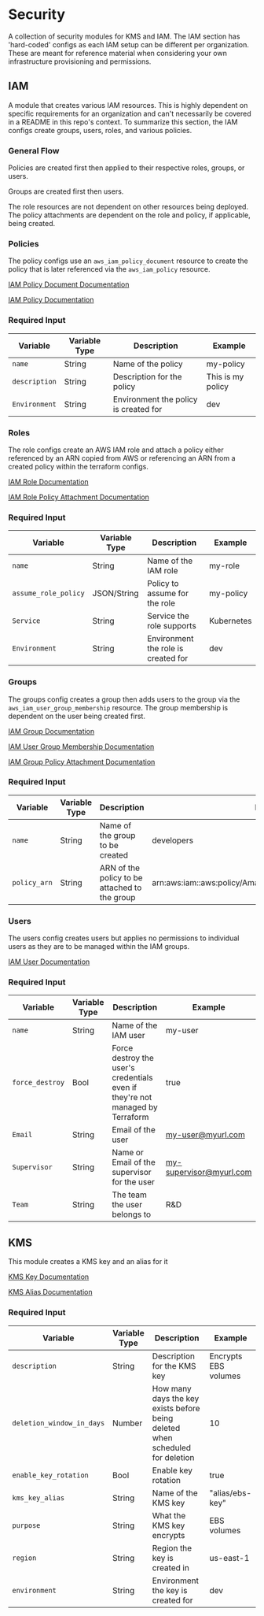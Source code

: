 # Security
A collection of security modules for KMS and IAM. The IAM section has 'hard-coded' configs as each IAM setup can be different per organization. These are meant for reference material when considering your own infrastructure provisioning and permissions.

## IAM 
A module that creates various IAM resources. This is highly dependent on specific requirements for an organization and can't necessarily be covered in a README in this repo's context. To summarize this section, the IAM configs create groups, users, roles, and various policies.

### General Flow
Policies are created first then applied to their respective roles, groups, or users.

Groups are created first then users.

The role resources are not dependent on other resources being deployed. The policy attachments are dependent on the role and policy, if applicable, being created.

### Policies
The policy configs use an `aws_iam_policy_document` resource to create the policy that is later referenced via the `aws_iam_policy` resource.

[IAM Policy Document Documentation](https://registry.terraform.io/providers/hashicorp/aws/5.1.0/docs/data-sources/iam_policy_document)

[IAM Policy Documentation](https://registry.terraform.io/providers/hashicorp/aws/5.1.0/docs/resources/iam_policy)

### Required Input
| Variable | Variable Type | Description | Example |
| ---- | ---- | ---- | ---- |
| `name` | String | Name of the policy | my-policy |
| `description` | String | Description for the policy | This is my policy |
| `Environment` | String | Environment the policy is created for | dev |

### Roles
The role configs create an AWS IAM role and attach a policy either referenced by an ARN copied from AWS or referencing an ARN from a created policy within the terraform configs.

[IAM Role Documentation](https://registry.terraform.io/providers/hashicorp/aws/5.1.0/docs/resources/iam_role)

[IAM Role Policy Attachment Documentation](https://registry.terraform.io/providers/hashicorp/aws/5.1.0/docs/resources/iam_role_policy_attachment)

### Required Input
| Variable | Variable Type | Description | Example |
| ---- | ---- | ---- | ---- |
| `name` | String | Name of the IAM role | my-role |
| `assume_role_policy` | JSON/String | Policy to assume for the role | my-policy |
| `Service` | String | Service the role supports | Kubernetes |
| `Environment` | String | Environment the role is created for | dev

### Groups
The groups config creates a group then adds users to the group via the `aws_iam_user_group_membership` resource. The group membership is dependent on the user being created first.

[IAM Group Documentation](https://registry.terraform.io/providers/hashicorp/aws/5.1.0/docs/resources/iam_group)

[IAM User Group Membership Documentation](https://registry.terraform.io/providers/hashicorp/aws/5.1.0/docs/resources/iam_user_group_membership)

[IAM Group Policy Attachment Documentation](https://registry.terraform.io/providers/hashicorp/aws/5.1.0/docs/resources/iam_group_policy_attachment)

### Required Input
| Variable | Variable Type | Description | Example |
| ---- | ---- | ---- | ---- |
| `name` | String | Name of the group to be created | developers |
| `policy_arn` | String | ARN of the policy to be attached to the group | arn:aws:iam::aws:policy/AmazonEC2ContainerRegistryReadOnly |

### Users
The users config creates users but applies no permissions to individual users as they are to be managed within the IAM groups.

[IAM User Documentation](https://registry.terraform.io/providers/hashicorp/aws/5.1.0/docs/resources/iam_user)

### Required Input
| Variable | Variable Type | Description | Example |
| ---- | ---- | ---- | ---- |
| `name` | String | Name of the IAM user | my-user |
| `force_destroy` | Bool | Force destroy the user's credentials even if they're not managed by Terraform | true
| `Email` | String | Email of the user | my-user@myurl.com |
| `Supervisor` | String | Name or Email of the supervisor for the user | my-supervisor@myurl.com |
| `Team` | String | The team the user belongs to | R&D |

## KMS
This module creates a KMS key and an alias for it

[KMS Key Documentation](https://registry.terraform.io/providers/hashicorp/aws/5.1.0/docs/resources/kms_key)

[KMS Alias Documentation](https://registry.terraform.io/providers/hashicorp/aws/5.1.0/docs/resources/kms_alias)

### Required Input
| Variable | Variable Type | Description | Example |
| ---- | ---- | ---- | ---- |
| `description` | String | Description for the KMS key | Encrypts EBS volumes |
| `deletion_window_in_days` | Number | How many days the key exists before being deleted when scheduled for deletion | 10 |
| `enable_key_rotation` | Bool | Enable key rotation | true |
| `kms_key_alias` | String | Name of the KMS key | "alias/ebs-key" |
| `purpose` | String | What the KMS key encrypts | EBS volumes |
| `region` | String | Region the key is created in | us-east-1 |
| `environment` | String | Environment the key is created for | dev |

